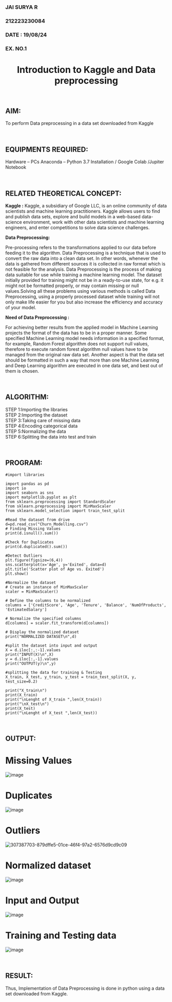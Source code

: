 <H3>JAI SURYA R</H3>
<H3>212223230084</H3>
<H3>DATE : 19/08/24 </H3>
<H3>EX. NO.1</H3>
<H1 ALIGN =CENTER> Introduction to Kaggle and Data preprocessing</H1>

<br>

## AIM:

To perform Data preprocessing in a data set downloaded from Kaggle

<br>

## EQUIPMENTS REQUIRED:
Hardware – PCs
Anaconda – Python 3.7 Installation / Google Colab /Jupiter Notebook

<br>

## RELATED THEORETICAL CONCEPT:

**Kaggle :**
Kaggle, a subsidiary of Google LLC, is an online community of data scientists and machine learning practitioners. Kaggle allows users to find and publish data sets, explore and build models in a web-based data-science environment, work with other data scientists and machine learning engineers, and enter competitions to solve data science challenges.

**Data Preprocessing:**

Pre-processing refers to the transformations applied to our data before feeding it to the algorithm. Data Preprocessing is a technique that is used to convert the raw data into a clean data set. In other words, whenever the data is gathered from different sources it is collected in raw format which is not feasible for the analysis.
Data Preprocessing is the process of making data suitable for use while training a machine learning model. The dataset initially provided for training might not be in a ready-to-use state, for e.g. it might not be formatted properly, or may contain missing or null values.Solving all these problems using various methods is called Data Preprocessing, using a properly processed dataset while training will not only make life easier for you but also increase the efficiency and accuracy of your model.

**Need of Data Preprocessing :**

For achieving better results from the applied model in Machine Learning projects the format of the data has to be in a proper manner. Some specified Machine Learning model needs information in a specified format, for example, Random Forest algorithm does not support null values, therefore to execute random forest algorithm null values have to be managed from the original raw data set.
Another aspect is that the data set should be formatted in such a way that more than one Machine Learning and Deep Learning algorithm are executed in one data set, and best out of them is chosen.

<br>

## ALGORITHM:
STEP 1:Importing the libraries<BR>
STEP 2:Importing the dataset<BR>
STEP 3:Taking care of missing data<BR>
STEP 4:Encoding categorical data<BR>
STEP 5:Normalizing the data<BR>
STEP 6:Splitting the data into test and train<BR>

<br>

##  PROGRAM:
```
#import libraries

import pandas as pd
import io
import seaborn as sns
import matplotlib.pyplot as plt
from sklearn.preprocessing import StandardScaler
from sklearn.preprocessing import MinMaxScaler
from sklearn.model_selection import train_test_split

#Read the dataset from drive
d=pd.read_csv("Churn_Modelling.csv")
# Finding Missing Values
print(d.isnull().sum())

#Check for Duplicates
print(d.duplicated().sum())

#Detect Outliers
plt.figure(figsize=(6,4))
sns.scatterplot(x='Age', y='Exited', data=d)
plt.title('Scatter plot of Age vs. Exited')
plt.show()

#Normalize the dataset
# Create an instance of MinMaxScaler
scaler = MinMaxScaler()

# Define the columns to be normalized
columns = ['CreditScore', 'Age', 'Tenure', 'Balance', 'NumOfProducts', 'EstimatedSalary']

# Normalize the specified columns
d[columns] = scaler.fit_transform(d[columns])
```
```
# Display the normalized dataset
print("NORMALIZED DATASET\n",d)

#split the dataset into input and output
X = d.iloc[:,:-1].values
print("INPUT(X)\n",X)
y = d.iloc[:,-1].values
print("OUTPUT(y)\n",y)

#splitting the data for training & Testing
X_train, X_test, y_train, y_test = train_test_split(X, y, test_size=0.2)

print("X_train\n")
print(X_train)
print("\nLenght of X_train ",len(X_train))
print("\nX_test\n")
print(X_test)
print("\nLenght of X_test ",len(X_test))
```

<br>


## OUTPUT:
# Missing Values

![image](https://github.com/user-attachments/assets/c532d2f5-c836-4803-9e5e-64796dbeebf8)


# Duplicates

![image](https://github.com/user-attachments/assets/add00be5-156e-45cf-86a9-4f90d5d55400)


# Outliers

![307387703-879dffe5-01ce-46f4-97a2-6576d9cd9c09](https://github.com/user-attachments/assets/db55bde9-2e75-403a-8f2b-3dd4f9de1928)

# Normalized dataset

![image](https://github.com/user-attachments/assets/6cd82ce9-d532-499c-9bcb-5e0d550160c6)


# Input and Output

![image](https://github.com/user-attachments/assets/506dc1cf-ad47-43bb-9b79-65751955f812)

# Training and Testing data

![image](https://github.com/user-attachments/assets/7356a696-fa9e-44c8-9a1f-098f645f06a2)



<br>


## RESULT:
Thus, Implementation of Data Preprocessing is done in python  using a data set downloaded from Kaggle.
